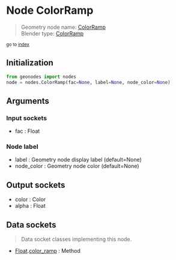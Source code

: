 
# Node ColorRamp

> Geometry node name: [ColorRamp](https://docs.blender.org/manual/en/latest/modeling/geometry_nodes/color/color_ramp.html)<br>
  Blender type: [ColorRamp](https://docs.blender.org/api/current/bpy.types.ShaderNodeValToRGB.html)
  
<sub>go to [index](/docs/index.md)</sub>

## Initialization

```python
from geonodes import nodes
node = nodes.ColorRamp(fac=None, label=None, node_color=None)
```



## Arguments


### Input sockets

- fac : Float

### Node label

- label : Geometry node display label (default=None)
- node_color : Geometry node color (default=None)

## Output sockets

- color : Color
- alpha : Float

## Data sockets

> Data socket classes implementing this node.
  
  
- [Float](/docs/sockets/Float.md).[color_ramp](/docs/sockets/Float.md#color_ramp) : Method
  

